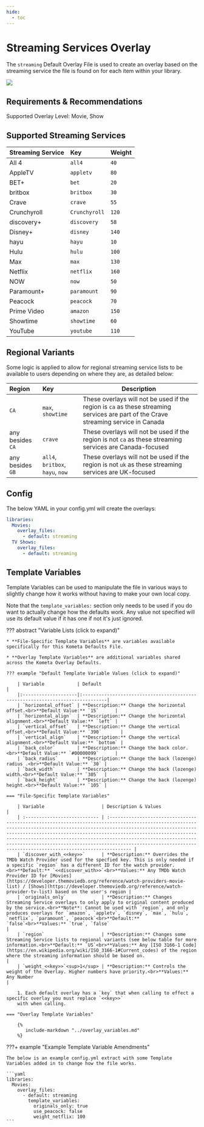 ```yaml
---
hide:
  - toc
---
```

# Streaming Services Overlay

The `streaming` Default Overlay File is used to create an overlay based on the streaming service the file is found on 
for each item within your library.

![](images/streaming.png)

## Requirements & Recommendations

Supported Overlay Level: Movie, Show

## Supported Streaming Services

| Streaming Service | Key           | Weight |
| :---------------- | :------------ | :----- |
| All 4             | `all4`        | `40`   |
| AppleTV           | `appletv`     | `80`   |
| BET+              | `bet`         | `20`   |
| britbox           | `britbox`     | `30`   |
| Crave             | `crave`       | `55`   |
| Crunchyroll       | `Crunchyroll` | `120`  |
| discovery+        | `discovery`   | `58`   |
| Disney+           | `disney`      | `140`  |
| hayu              | `hayu`        | `10`   |
| Hulu              | `hulu`        | `100`  |
| Max               | `max`         | `130`  |
| Netflix           | `netflix`     | `160`  |
| NOW               | `now`         | `50`   |
| Paramount+        | `paramount`   | `90`   |
| Peacock           | `peacock`     | `70`   |
| Prime Video       | `amazon`      | `150`  |
| Showtime          | `showtime`    | `60`   |
| YouTube           | `youtube`     | `110`  |


## Regional Variants

Some logic is applied to allow for regional streaming service lists to be available to users depending on where they 
are, as detailed below:

| Region           | Key                              | Description                                                                                                                         |
| :--------------- | :------------------------------- | ----------------------------------------------------------------------------------------------------------------------------------- |
| `CA`             | `max`, `showtime`                | These overlays will not be used if the region is `ca` as these streaming services are part of the Crave streaming service in Canada |
| any besides `CA` | `crave`                          | These overlays will not be used if the region is not `ca` as these streaming services are Canada-focused                            |
| any besides `GB` | `all4`, `britbox`, `hayu`, `now` | These overlays will not be used if the region is not `uk` as these streaming services are UK-focused                                |


## Config

The below YAML in your config.yml will create the overlays:

```yaml
libraries:
  Movies:
    overlay_files:
      - default: streaming
  TV Shows:
    overlay_files:
      - default: streaming
```

## Template Variables

Template Variables can be used to manipulate the file in various ways to slightly change how it works without having to 
make your own local copy.

Note that the `template_variables:` section only needs to be used if you do want to actually change how the defaults 
work. Any value not specified will use its default value if it has one if not it's just ignored.

??? abstract "Variable Lists (click to expand)"

    * **File-Specific Template Variables** are variables available specifically for this Kometa Defaults File.

    * **Overlay Template Variables** are additional variables shared across the Kometa Overlay Defaults.

    ??? example "Default Template Variable Values (click to expand)"

        | Variable            | Default                                                                        |
        |:--------------------|:-------------------------------------------------------------------------------|
        | `horizontal_offset` | **Description:** Change the horizontal offset.<br>**Default Value:** `15`      |
        | `horizontal_align`  | **Description:** Change the horizontal alignment.<br>**Default Value:** `left` |
        | `vertical_offset`   | **Description:** Change the vertical offset.<br>**Default Value:** `390`       |
        | `vertical_align`    | **Description:** Change the vertical alignment.<br>**Default Value:** `bottom` |
        | `back_color`        | **Description:** Change the back color.<br>**Default Value:** `#00000099`      |
        | `back_radius`       | **Description:** Change the back (lozenge) radius .<br>**Default Value:** `30` |
        | `back_width`        | **Description:** Change the back (lozenge) width.<br>**Default Value:** `305`  |
        | `back_height`       | **Description:** Change the back (lozenge) height.<br>**Default Value:** `105` |
        
    === "File-Specific Template Variables"

        | Variable                     | Description & Values                                                                                                                                                                                                                                                                                                                                                                                                                          |
        | :--------------------------- | :-------------------------------------------------------------------------------------------------------------------------------------------------------------------------------------------------------------------------------------------------------------------------------------------------------------------------------------------------------------------------------------------------------------------------------------------- |
        | `discover_with_<<key>>`      | **Description:** Overrides the TMDb Watch Provider used for the specfied key. This is only needed if a specific `region` has a different ID for the watch provider.<br>**Default:** `<<discover_with>>`<br>**Values:** Any TMDb Watch Provider ID for [Movies](https://developer.themoviedb.org/reference/watch-providers-movie-list) / [Shows](https://developer.themoviedb.org/reference/watch-provider-tv-list) based on the user's region |
        | `originals_only`             | **Description:** Changes Streaming Service overlays to only apply to original content produced by the service.<br>**Note**: Cannot be used with `region`, and only produces overlays for `amazon`, `appletv`, `disney`, `max`, `hulu`, `netflix`, `paramount`, `peacock`<br>**Default:** `false`<br>**Values:** `true`, `false`                                                                                                               |
        | `region`                     | **Description:** Changes some Streaming Service lists to regional variants (see below table for more information.<br>**Default:** `US`<br>**Values:** Any [ISO 3166-1 Code](https://en.wikipedia.org/wiki/ISO_3166-1#Current_codes) of the region where the streaming information should be based on.                                                                                                                                         |
        | `weight_<<key>>`<sup>1</sup> | **Description:** Controls the weight of the Overlay. Higher numbers have priority.<br>**Values:** Any Number                                                                                                                                                                                                                                                                                                                                  |

        1. Each default overlay has a `key` that when calling to effect a specific overlay you must replace `<<key>>` 
        with when calling.

    === "Overlay Template Variables"

        {%
           include-markdown "../overlay_variables.md"
        %}

???+ example "Example Template Variable Amendments"

    The below is an example config.yml extract with some Template Variables added in to change how the file works.
    
    ```yaml
    libraries:
      Movies:
        overlay_files:
          - default: streaming
            template_variables:
              originals_only: true
              use_peacock: false
              weight_netflix: 100
    ```

